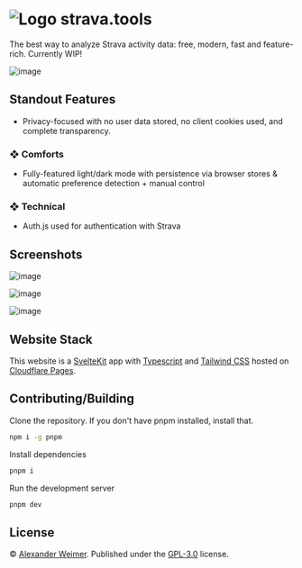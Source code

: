 # ![Logo](https://github.com/sudolev/StravaMultiMapper/assets/61996958/3ac93fc4-6c78-460b-b964-22db9b5045d2) strava.tools
<!-- ![Lines of Code](https://tokei.rs/b1/github/syslev/StravaMultiMapper?type=Svelte,Typescript,Javascript&style=flat) -->

The best way to analyze Strava activity data: free, modern, fast and feature-rich. Currently WIP!

![image](https://github.com/syslev/strava.tools/assets/61996958/9c56d366-ede9-439a-bf4a-5bf97e47e40d)

## Standout Features

- Privacy-focused with no user data stored, no client cookies used, and complete transparency.

### ❖ Comforts

- Fully-featured light/dark mode with persistence via browser stores & automatic preference detection + manual control

### ❖ Technical

- Auth.js used for authentication with Strava

## Screenshots
![image](https://github.com/user-attachments/assets/faf608e3-d4a8-4815-ad34-e64440995c4b)

![image](https://github.com/user-attachments/assets/2e6cb17b-ce45-47b4-9f4c-d346d0bed93c)


![image](https://github.com/user-attachments/assets/fa3d8c03-8e7c-41b0-a4ae-bf304bcbcb4f)

## Website Stack

This website is a [SvelteKit](https://github.com/sveltejs/kit) app with [Typescript](https://github.com/microsoft/TypeScript) and [Tailwind CSS](https://github.com/tailwindlabs/tailwindcss) hosted on [Cloudflare Pages](https://pages.cloudflare.com/).

## Contributing/Building

Clone the repository. If you don't have pnpm installed, install that.

```bash
npm i -g pnpm
```

Install dependencies

```bash
pnpm i
```

Run the development server

```bash
pnpm dev
```

## License

© [Alexander Weimer](github.com/syslev). Published under the [GPL-3.0](./LICENSE) license.
